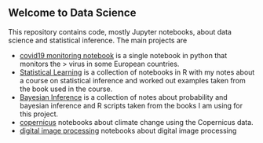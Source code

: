 ## Welcome to Data Science

This repository contains code, mostly Jupyter notebooks, about data science and statistical inference. The main projects are

 - [covid19 monitoring notebook](python/covid19/covid19-monitoring-notebook.ipynb) is a single notebook in python that monitors the >
    virus in some European countries.
 - [Statistical Learning](r/stat_learning/chapter1.ipynb) is a collection of notebooks in R with my notes about a course on
statistical inference and worked out examples taken from the book used in the course.
 - [Bayesian Inference](r/rethinking/probability.ipynb) is a collection
of notes about probability and bayesian inference and R scripts taken
from the books I am using for this project.
- [copernicus](python/copernicus/copernicus_services.ipynb) notebooks about climate change using the Copernicus
data.
- [digital image processing](python/imaging/digital_image_processing.ipynb) notebooks about digital image processing

